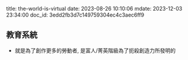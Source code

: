 title: the-world-is-virtual
date: 2023-08-26 10:10:06
mdate: 2023-12-03 23:34:00
doc_id: 3edd2fb3d7c149759304ec4c3aec6ff9

## 教育系統
- 就是為了創作更多的勞動者, 是富人/菁英階級為了扼殺創造力所發明的
